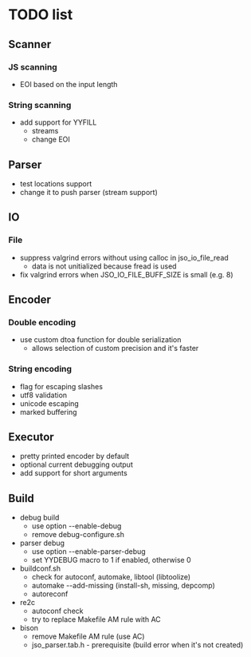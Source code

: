 # TODO list

## Scanner

### JS scanning
- EOI based on the input length

### String scanning
- add support for YYFILL
  - streams
  - change EOI

## Parser
- test locations support
- change it to push parser (stream support)

## IO

### File
- suppress valgrind errors without using calloc in jso_io_file_read
  - data is not unitialized because fread is used
- fix valgrind errors when JSO_IO_FILE_BUFF_SIZE is small (e.g. 8)

## Encoder

### Double encoding
- use custom dtoa function for double serialization
  - allows selection of custom precision and it's faster

### String encoding
- flag for escaping slashes
- utf8 validation
- unicode escaping
- marked buffering


## Executor
- pretty printed encoder by default
- optional current debugging output
- add support for short arguments

## Build
- debug build
  - use option --enable-debug
  - remove debug-configure.sh
- parser debug
  - use option --enable-parser-debug
  - set YYDEBUG macro to 1 if enabled, otherwise 0
- buildconf.sh
  - check for autoconf, automake, libtool (libtoolize)
  - automake --add-missing (install-sh, missing, depcomp)
  - autoreconf
- re2c
  - autoconf check
  - try to replace Makefile AM rule with AC
- bison
  - remove Makefile AM rule (use AC)
  - jso_parser.tab.h - prerequisite (build error when it's not created)
